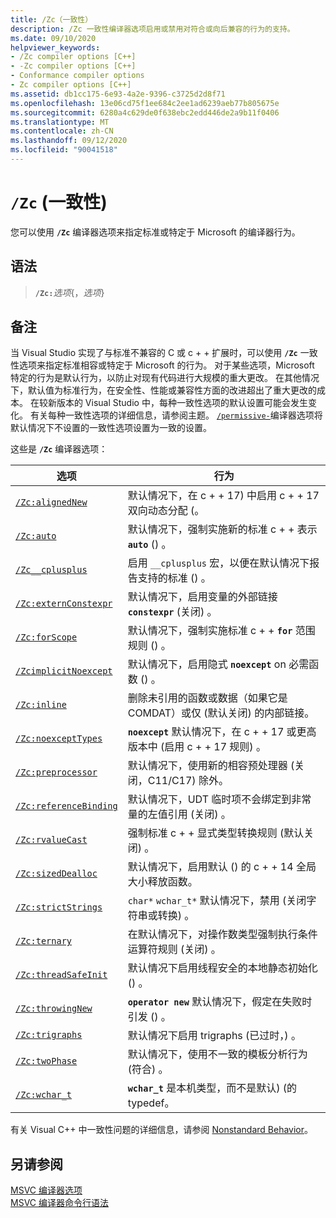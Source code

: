 ```yaml
---
title: /Zc（一致性）
description: /Zc 一致性编译器选项启用或禁用对符合或向后兼容的行为的支持。
ms.date: 09/10/2020
helpviewer_keywords:
- /Zc compiler options [C++]
- -Zc compiler options [C++]
- Conformance compiler options
- Zc compiler options [C++]
ms.assetid: db1cc175-6e93-4a2e-9396-c3725d2d8f71
ms.openlocfilehash: 13e06cd75f1ee684c2ee1ad6239aeb77b805675e
ms.sourcegitcommit: 6280a4c629de0f638ebc2edd446de2a9b11f0406
ms.translationtype: MT
ms.contentlocale: zh-CN
ms.lasthandoff: 09/12/2020
ms.locfileid: "90041518"
---
```

# <a name="zc-conformance"></a>`/Zc` (一致性) 

您可以使用 **`/Zc`** 编译器选项来指定标准或特定于 Microsoft 的编译器行为。

## <a name="syntax"></a>语法

> **`/Zc:`**_选项_{，_选项_}

## <a name="remarks"></a>备注

当 Visual Studio 实现了与标准不兼容的 C 或 c + + 扩展时，可以使用 **`/Zc`** 一致性选项来指定标准相容或特定于 Microsoft 的行为。 对于某些选项，Microsoft 特定的行为是默认行为，以防止对现有代码进行大规模的重大更改。 在其他情况下，默认值为标准行为，在安全性、性能或兼容性方面的改进超出了重大更改的成本。 在较新版本的 Visual Studio 中，每种一致性选项的默认设置可能会发生变化。 有关每种一致性选项的详细信息，请参阅主题。 [`/permissive-`](permissive-standards-conformance.md)编译器选项将默认情况下不设置的一致性选项设置为一致的设置。

这些是 **`/Zc`** 编译器选项：

| 选项 | 行为 |
|--|--|
| [`/Zc:alignedNew`](zc-alignednew.md) | 默认情况下，在 c + + 17) 中启用 c + + 17 双向动态分配 (。 |
| [`/Zc:auto`](zc-auto-deduce-variable-type.md) | 默认情况下，强制实施新的标准 c + + 表示 **`auto`** () 。 |
| [`/Zc__cplusplus`](zc-cplusplus.md) | 启用 `__cplusplus` 宏，以便在默认情况下报告支持的标准 () 。 |
| [`/Zc:externConstexpr`](zc-externconstexpr.md) | 默认情况下，启用变量的外部链接 **`constexpr`** (关闭) 。 |
| [`/Zc:forScope`](zc-forscope-force-conformance-in-for-loop-scope.md) | 默认情况下，强制实施标准 c + + **`for`** 范围规则 () 。 |
| [`/ZcimplicitNoexcept`](zc-implicitnoexcept-implicit-exception-specifiers.md) | 默认情况下，启用隐式 **`noexcept`** on 必需函数 () 。 |
| [`/Zc:inline`](zc-inline-remove-unreferenced-comdat.md) | 删除未引用的函数或数据（如果它是 COMDAT）或仅 (默认关闭) 的内部链接。 |
| [`/Zc:noexceptTypes`](zc-noexcepttypes.md) | **`noexcept`** 默认情况下，在 c + + 17 或更高版本中 (启用 c + + 17 规则) 。 |
| [`/Zc:preprocessor`](zc-preprocessor.md) | 默认情况下，使用新的相容预处理器 (关闭，C11/C17) 除外。 |
| [`/Zc:referenceBinding`](zc-referencebinding-enforce-reference-binding-rules.md) | 默认情况下，UDT 临时项不会绑定到非常量的左值引用 (关闭) 。 |
| [`/Zc:rvalueCast`](zc-rvaluecast-enforce-type-conversion-rules.md) | 强制标准 c + + 显式类型转换规则 (默认关闭) 。 |
| [`/Zc:sizedDealloc`](zc-sizeddealloc-enable-global-sized-dealloc-functions.md) | 默认情况下，启用默认 () 的 c + + 14 全局大小释放函数。 |
| [`/Zc:strictStrings`](zc-strictstrings-disable-string-literal-type-conversion.md) | `char*` `wchar_t*` 默认情况下，禁用 (关闭字符串或转换) 。 |
| [`/Zc:ternary`](zc-ternary.md) | 在默认情况下，对操作数类型强制执行条件运算符规则 (关闭) 。 |
| [`/Zc:threadSafeInit`](zc-threadsafeinit-thread-safe-local-static-initialization.md) | 默认情况下启用线程安全的本地静态初始化 () 。 |
| [`/Zc:throwingNew`](zc-throwingnew-assume-operator-new-throws.md) | **`operator new`** 默认情况下，假定在失败时引发 () 。 |
| [`/Zc:trigraphs`](zc-trigraphs-trigraphs-substitution.md) | 默认情况下启用 trigraphs (已过时，) 。 |
| [`/Zc:twoPhase`](zc-twophase.md) | 默认情况下，使用不一致的模板分析行为 (符合) 。 |
| [`/Zc:wchar_t`](zc-wchar-t-wchar-t-is-native-type.md) | **`wchar_t`** 是本机类型，而不是默认)  (的 typedef。 |

有关 Visual C++ 中一致性问题的详细信息，请参阅 [Nonstandard Behavior](../../cpp/nonstandard-behavior.md)。

## <a name="see-also"></a>另请参阅

[MSVC 编译器选项](compiler-options.md)<br/>
[MSVC 编译器命令行语法](compiler-command-line-syntax.md)
